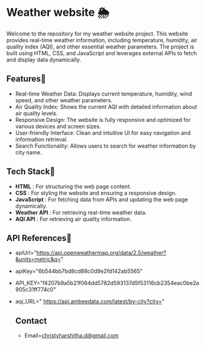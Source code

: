 
# Weather website 🌦️

Welcome to the repository for my weather website project. This website provides real-time weather information, including temperature, humidity, air quality index (AQI), and other essential weather parameters. The project is built using HTML, CSS, and JavaScript and leverages external APIs to fetch and display data dynamically.




## Features📌 

- Real-time Weather Data: Displays current temperature, humidity, wind speed, and other weather parameters.
- Air Quality Index: Shows the current AQI with detailed information about air quality levels.
- Responsive Design: The website is fully responsive and optimized for various devices and screen sizes.
- User-friendly Interface: Clean and intuitive UI for easy navigation and information retrieval.
- Search Functionality: Allows users to search for weather information by city name.

 ## Tech Stack📌

- **HTML** : For structuring the web page content.
- **CSS** : For styling the website and ensuring a responsive design.
- **JavaScript** : For fetching data from APIs and updating the web page dynamically.
- **Weather API** : For retrieving real-time weather data.
- **AQI API** : For retrieving air quality information.

## API References📌
- apiUrl="https://api.openweathermap.org/data/2.5/weather?&units=metric&q="
- apiKey="6b544bb7bd8cd88c0d9e2fd142ab5565"
- API_KEY="f4207b9a5b21f064dd5782d593137d5f53116cb2354eac0be2a905c31ff774c0"
- aqi_URL=" https://api.ambeedata.com/latest/by-city?city="

  ## Contact
  - Email=christyharshitha.d@gmail.com
